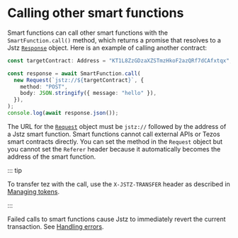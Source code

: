 # Calling other smart functions

Smart functions can call other smart functions with the `SmartFunction.call()` method, which returns a promise that resolves to a Jstz [`Response`](/api/response) object.
Here is an example of calling another contract:

```typescript
const targetContract: Address = "KT1L8ZzGDzaXZSTmzHkoF2azQRf7dCAfxtqx";

const response = await SmartFunction.call(
  new Request(`jstz://${targetContract}`, {
    method: "POST",
    body: JSON.stringify({ message: "hello" }),
  }),
);
console.log(await response.json());
```

The URL for the [`Request`](/api/request) object must be `jstz://` followed by the address of a Jstz smart function.
Smart functions cannot call external APIs or Tezos smart contracts directly.
You can set the method in the `Request` object but you cannot set the `Referer` header because it automatically becomes the address of the smart function.

::: tip

To transfer tez with the call, use the `X-JSTZ-TRANSFER` header as described in [Managing tokens](/functions/tokens).

:::

Failed calls to smart functions cause Jstz to immediately revert the current transaction.
See [Handling errors](/functions/errors).
